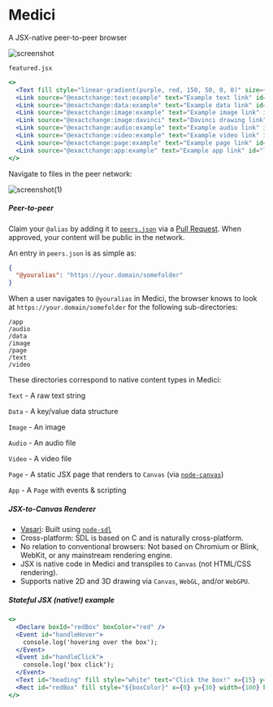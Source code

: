 # Medici
A JSX-native peer-to-peer browser

![screenshot](https://github.com/bennyschmidt/medici/assets/45407493/d148be80-5048-4832-b63a-48d478a72ce3)

`featured.jsx`

```jsx
<>
  <Text fill style="linear-gradient(purple, red, 150, 50, 0, 0)" size={26} text="Featured files" x={8} y={36} />
  <Link source="@exactchange:text:example" text="Example text link" id="link1" x={0} y={50} width={200} height={24} />
  <Link source="@exactchange:data:example" text="Example data link" id="link2" x={0} y={74} width={200} height={24} />
  <Link source="@exactchange:image:example" text="Example image link" id="link3" x={0} y={98} width={200} height={24} />
  <Link source="@exactchange:image:davinci" text="Davinci drawing link" id="link4" x={0} y={122} width={200} height={24} />
  <Link source="@exactchange:audio:example" text="Example audio link" id="link5" x={0} y={146} width={200} height={24} />
  <Link source="@exactchange:video:example" text="Example video link" id="link6" x={0} y={170} width={200} height={24} />
  <Link source="@exactchange:page:example" text="Example page link" id="link7" x={0} y={194} width={200} height={24} />
  <Link source="@exactchange:app:example" text="Example app link" id="link8" x={0} y={218} width={200} height={24} />
</>
```

Navigate to files in the peer network:

![screenshot(1)](https://github.com/bennyschmidt/medici/assets/45407493/bb418f52-41f0-4eff-9e64-3c4b1430e9f2)

##### Peer-to-peer

Claim your `@alias` by adding it to [`peers.json`](https://github.com/bennyschmidt/medici/blob/master/peers.json) via a [Pull Request](https://github.com/bennyschmidt/medici/pulls). When approved, your content will be public in the network.

An entry in `peers.json` is as simple as:

```json
{
  "@youralias": "https://your.domain/somefolder"
}
```

When a user navigates to `@youralias` in Medici, the browser knows to look at `https://your.domain/somefolder` for the following sub-directories:

    /app
    /audio 
    /data 
    /image
    /page
    /text
    /video

These directories correspond to native content types in Medici:

`Text` - A raw text string

`Data` - A key/value data structure

`Image` - An image

`Audio` - An audio file

`Video` - A video file

`Page` - A static JSX page that renders to `Canvas` (via [`node-canvas`](https://www.npmjs.com/package/canvas))

`App` - A `Page` with events & scripting

##### JSX-to-Canvas Renderer

- [Vasari](https://github.com/bennyschmidt/medici/blob/master/renderers/Vasari/index.js): Built using [`node-sdl`](https://github.com/kmamal/node-sdl)
- Cross-platform: SDL is based on C and is naturally cross-platform.
- No relation to conventional browsers: Not based on Chromium or Blink, WebKit, or any mainstream rendering engine.
- JSX is native code in Medici and transpiles to `Canvas` (not HTML/CSS rendering). 
- Supports native 2D and 3D drawing via `Canvas`, `WebGL`, and/or `WebGPU`.

##### Stateful JSX (native!) example

```jsx
<>
  <Declare boxId="redBox" boxColor="red" />
  <Event id="handleHover">
    console.log('hovering over the box');
  </Event>
  <Event id="handleClick">
    console.log('box click');
  </Event>
  <Text id="heading" fill style="white" text="Click the box!" x={15} y={20} />
  <Rect id="redBox" fill style="${boxColor}" x={0} y={30} width={100} height={100} hover={handleHover} click={handleClick} />
</>
```
